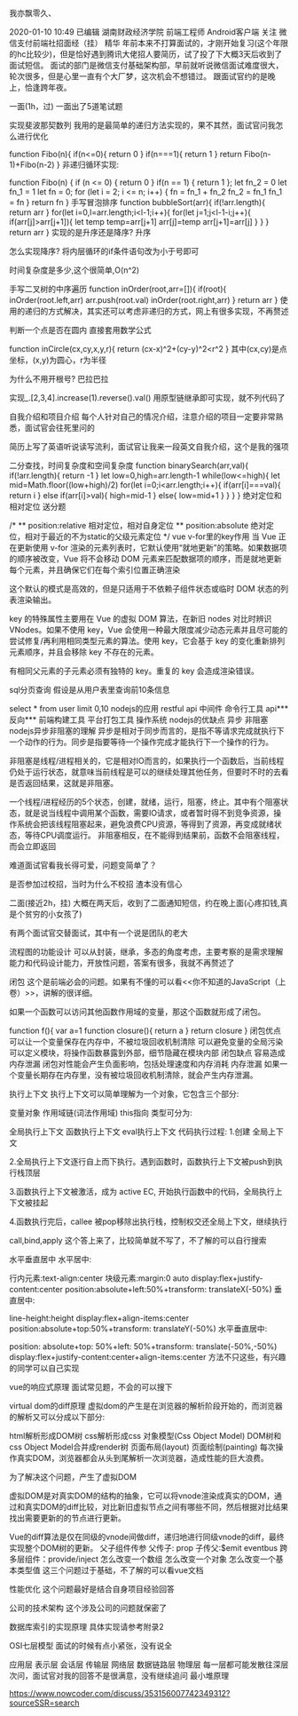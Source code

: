 
我亦飘零久、

2020-01-10 10:49
已编辑
湖南财政经济学院 前端工程师
Android客户端
关注
微信支付前端社招面经（挂）
精华
年前本来不打算面试的，才刚开始复习(这个年限的hc比较少)，但是恰好遇到腾讯大佬招人要简历，试了投了下大概3天后收到了面试短信。
面试的部门是微信支付基础架构部，早前就听说微信面试难度很大，轮次很多，但是心里一直有个大厂梦，这次机会不想错过。 跟面试官约的是晚上，恰逢跨年夜。

一面(1h，过)
一面出了5道笔试题

实现斐波那契数列
我用的是最简单的递归方法实现的，果不其然，面试官问我怎么进行优化

function Fibo(n){ if(n<=0){ return 0
    } if(n===1){ return 1
    } return Fibo(n-1)+Fibo(n-2)
}
非递归循环实现:

function Fibo(n) { if (n <= 0) { return 0
  } if(n == 1) { return 1
  }; let fn_2 = 0 let fn_1 = 1 let fn = 0; for (let i = 2; i <= n; i++) {
    fn = fn_1 + fn_2
    fn_2 = fn_1
    fn_1 = fn
  } return fn
}
手写冒泡排序
function bubbleSort(arr){ if(!arr.length){ return arr
    } for(let i=0,l=arr.length;i<l-1;i++){ for(let j=1;j<l-1-i;j++){ if(arr[j]>arr[j+1]){ let temp
                temp=arr[j+1]
                arr[j]=temp
                arr[j+1]=arr[j]
            }
        }
    } return arr
}
实现的是升序还是降序? 升序

怎么实现降序? 将内层循环的if条件语句改为小于号即可

时间复杂度是多少,这个很简单,O(n^2)

手写二叉树的中序遍历
function inOrder(root,arr=[]){ if(root){ inOrder(root.left,arr)
        arr.push(root.val) inOrder(root.right,arr)
    } return arr
}
使用的递归的方式解决，其实还可以考虑非递归的方式，网上有很多实现，不再赘述

判断一个点是否在圆内
直接套用数学公式

function inCircle(cx,cy,x,y,r){ return (cx-x)^2+(cy-y)^2<r^2
}
其中(cx,cy)是点坐标，(x,y)为圆心，r为半径

为什么不用开根号? 巴拉巴拉

实现_.[2,3,4].increase(1).reverse().val()
用原型链继承即可实现，就不列代码了

自我介绍和项目介绍
每个人针对自己的情况介绍，注意介绍的项目一定要非常熟悉，面试官会往死里问的

简历上写了英语听说读写流利，面试官让我来一段英文自我介绍，这个是我的强项

二分查找，时间复杂度和空间复杂度
function binarySearch(arr,val){ if(!arr.length){ return -1
    } let low=0,high=arr.length-1 while(low<=high){ let mid=Math.floor((low+high)/2) for(let i=0;i<arr.length;i++){ if(arr[i]===val){ return i
            } else if(arr[i]>val){
                high=mid-1
            } else{
                low=mid+1
            }
        }
    }
}
绝对定位和相对定位
送分题

/*
** position:relative 相对定位，相对自身定位
** position:absolute 绝对定位，相对于最近的不为static的父级元素定位
*/
vue v-for里的key作用
当 Vue 正在更新使用 v-for 渲染的元素列表时，它默认使用“就地更新”的策略。如果数据项的顺序被改变，Vue 将不会移动 DOM 元素来匹配数据项的顺序，而是就地更新每个元素，并且确保它们在每个索引位置正确渲染

这个默认的模式是高效的，但是只适用于不依赖子组件状态或临时 DOM 状态的列表渲染输出。

key 的特殊属性主要用在 Vue 的虚拟 DOM 算法，在新旧 nodes 对比时辨识 VNodes。如果不使用 key，Vue 会使用一种最大限度减少动态元素并且尽可能的尝试修复/再利用相同类型元素的算法。使用 key，它会基于 key 的变化重新排列元素顺序，并且会移除 key 不存在的元素。

有相同父元素的子元素必须有独特的 key。重复的 key 会造成渲染错误。

sql分页查询
假设是从用户表里查询前10条信息

select * from user limit 0,10
nodejs的应用
restful api
中间件
命令行工具
api***
反向***
前端构建工具
平台打包工具
操作系统
nodejs的优缺点
异步
非阻塞
nodejs异步非阻塞的理解
异步是相对于同步而言的，是指不等请求完成就执行下一个动作的行为。同步是指要等待一个操作完成才能执行下一个操作的行为。

非阻塞是线程/进程相关的，它是相对IO而言的，如果执行一个函数后，当前线程仍处于运行状态，就意味当前线程是可以的继续处理其他任务，但要时不时的去看是否返回结果，这就是非阻塞。

一个线程/进程经历的5个状态，创建，就绪，运行，阻塞，终止。其中有个阻塞状态，就是说当线程中调用某个函数，需要IO请求，或者暂时得不到竞争资源，操作系统会把该线程阻塞起来，避免浪费CPU资源，等得到了资源，再变成就绪状态，等待CPU调度运行。 非阻塞相反，在不能得到结果前，函数不会阻塞线程，而会立即返回

难道面试官看我长得可爱，问题变简单了？

是否参加过校招，当时为什么不校招
渣本没有信心

二面(接近2h，挂)
大概在两天后，收到了二面通知短信，约在晚上面(心疼扣钱,真是个贫穷的小女孩了)

有两个面试官交替面试，其中有一个说是团队的老大

流程图的功能设计
可以从封装，继承，多态的角度考虑，主要考察的是需求理解能力和代码设计能力，开放性问题，答案有很多，我就不再赘述了

闭包
这个是前端必会的问题。如果有不懂的可以看<<你不知道的JavaScript（上卷）>>，讲解的很详细。

如果一个函数可以访问其他函数作用域的变量，那这个函数就形成了闭包。

function f(){
    var a=1 function closure(){ return a
    } return closure
}
闭包优点
可以让一个变量保存在内存中，不被垃圾回收机制清除
可以避免变量的全局污染
可以定义模块，将操作函数暴露到外部，细节隐藏在模块内部
闭包缺点
容易造成内存泄漏
闭包对性能会产生负面影响，包括处理速度和内存消耗
内存泄漏
如果一个变量长期存在内存里，没有被垃圾回收机制清除，就会产生内存泄漏。

执行上下文
执行上下文可以简单理解为一个对象，它包含三个部分:

变量对象
作用域链(词法作用域)
this指向
类型可分为:

全局执行上下文
函数执行上下文
eval执行上下文
代码执行过程: 1.创建 全局上下文

2.全局执行上下文逐行自上而下执行。遇到函数时，函数执行上下文被push到执行栈顶层

3.函数执行上下文被激活，成为 active EC, 开始执行函数中的代码，全局执行上下文被挂起

4.函数执行完后，callee 被pop移除出执行栈，控制权交还全局上下文，继续执行

call,bind,apply
这个答上来了，比较简单就不写了，不了解的可以自行搜索

水平垂直居中
水平居中:

行内元素:text-align:center
块级元素:margin:0 auto
display:flex+justify-content:center
position:absolute+left:50%+transform: translateX(-50%)
垂直居中:

line-height:height
display:flex+align-items:center
position:absolute+top:50%+transform: translateY(-50%)
水平垂直居中:

position: absolute+top: 50%+left: 50%+transform: translate(-50%,-50%)
display:flex+justify-content:center+align-items:center
方法不只这些，有兴趣的同学可以自己实现

vue的响应式原理
面试常见题，不会的可以搜下

virtual dom的diff原理
虚拟dom的产生是在浏览器的解析阶段开始的，而浏览器的解析又可以分成以下部分:

html解析形成DOM树
css解析形成css 对象模型(Css Object Model)
DOM树和css Object Model合并成render树
页面布局(layout)
页面绘制(painting)
每次操作真实DOM，浏览器都会从头到尾解析一次浏览器，造成性能的巨大浪费。

为了解决这个问题，产生了虚拟DOM

虚拟DOM是对真实DOM的结构的抽象，它可以将vnode渲染成真实的DOM，通过和真实DOM的diff比较，对比新旧虚拟节点之间有哪些不同，然后根据对比结果找出需要更新的的节点进行更新。

Vue的diff算法是仅在同级的vnode间做diff，递归地进行同级vnode的diff，最终实现整个DOM树的更新。
父子组件传参
父传子: prop
子传父:$emit
eventbus
跨多层组件：provide/inject
怎么改变一个数组
怎么改变一个对象
怎么改变一个基本类型值
这三个问题过于基础，不了解的可以看vue文档

性能优化
这个问题最好是结合自身项目经验回答

公司的技术架构
这个涉及公司的问题就保密了

数据库索引的实现原理
具体实现请参考附录2

OSI七层模型
面试的时候有点小紧张，没有说全

应用层
表示层
会话层
传输层
网络层
数据链路层
物理层
每一层都可能发散往深层次问，面试官对我的回答不是很满意，没有继续追问
最小堆原理


https://www.nowcoder.com/discuss/353156007742349312?sourceSSR=search